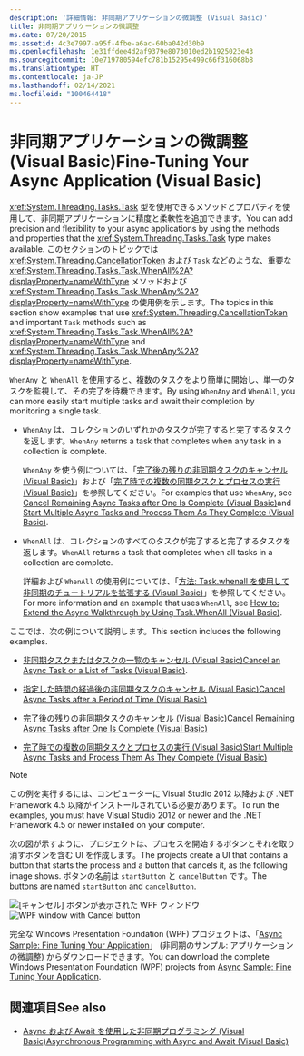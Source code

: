 ```yaml
---
description: '詳細情報: 非同期アプリケーションの微調整 (Visual Basic)'
title: 非同期アプリケーションの微調整
ms.date: 07/20/2015
ms.assetid: 4c3e7997-a95f-4fbe-a6ac-60ba042d30b9
ms.openlocfilehash: 1e31ffdee4d2af9379e8073010ed2b1925023e43
ms.sourcegitcommit: 10e719780594efc781b15295e499c66f316068b8
ms.translationtype: HT
ms.contentlocale: ja-JP
ms.lasthandoff: 02/14/2021
ms.locfileid: "100464418"
---
```

# <a name="fine-tuning-your-async-application-visual-basic"></a><span data-ttu-id="4d9c6-103">非同期アプリケーションの微調整 (Visual Basic)</span><span class="sxs-lookup"><span data-stu-id="4d9c6-103">Fine-Tuning Your Async Application (Visual Basic)</span></span>

<span data-ttu-id="4d9c6-104"><xref:System.Threading.Tasks.Task> 型を使用できるメソッドとプロパティを使用して、非同期アプリケーションに精度と柔軟性を追加できます。</span><span class="sxs-lookup"><span data-stu-id="4d9c6-104">You can add precision and flexibility to your async applications by using the methods and properties that the <xref:System.Threading.Tasks.Task> type makes available.</span></span> <span data-ttu-id="4d9c6-105">このセクションのトピックでは <xref:System.Threading.CancellationToken> および `Task` などのような、重要な <xref:System.Threading.Tasks.Task.WhenAll%2A?displayProperty=nameWithType> メソッドおよび <xref:System.Threading.Tasks.Task.WhenAny%2A?displayProperty=nameWithType> の使用例を示します。</span><span class="sxs-lookup"><span data-stu-id="4d9c6-105">The topics in this section show examples that use <xref:System.Threading.CancellationToken> and important `Task` methods such as <xref:System.Threading.Tasks.Task.WhenAll%2A?displayProperty=nameWithType> and <xref:System.Threading.Tasks.Task.WhenAny%2A?displayProperty=nameWithType>.</span></span>  
  
 <span data-ttu-id="4d9c6-106">`WhenAny` と `WhenAll` を使用すると、複数のタスクをより簡単に開始し、単一のタスクを監視して、その完了を待機できます。</span><span class="sxs-lookup"><span data-stu-id="4d9c6-106">By using `WhenAny` and `WhenAll`, you can more easily start multiple tasks and await their completion by monitoring a single task.</span></span>  
  
- <span data-ttu-id="4d9c6-107">`WhenAny` は、コレクションのいずれかのタスクが完了すると完了するタスクを返します。</span><span class="sxs-lookup"><span data-stu-id="4d9c6-107">`WhenAny` returns a task that completes when any task in a collection is complete.</span></span>  
  
     <span data-ttu-id="4d9c6-108">`WhenAny` を使う例については、「[完了後の残りの非同期タスクのキャンセル (Visual Basic)](cancel-remaining-async-tasks-after-one-is-complete.md)」および「[完了時での複数の同期タスクとプロセスの実行 (Visual Basic)](start-multiple-async-tasks-and-process-them-as-they-complete.md)」を参照してください。</span><span class="sxs-lookup"><span data-stu-id="4d9c6-108">For examples that use `WhenAny`, see  [Cancel Remaining Async Tasks after One Is Complete (Visual Basic)](cancel-remaining-async-tasks-after-one-is-complete.md)and [Start Multiple Async Tasks and Process Them As They Complete (Visual Basic)](start-multiple-async-tasks-and-process-them-as-they-complete.md).</span></span>  
  
- <span data-ttu-id="4d9c6-109">`WhenAll` は、コレクションのすべてのタスクが完了すると完了するタスクを返します。</span><span class="sxs-lookup"><span data-stu-id="4d9c6-109">`WhenAll` returns a task that completes when all tasks in a collection are complete.</span></span>  
  
     <span data-ttu-id="4d9c6-110">詳細および `WhenAll` の使用例については、「[方法: Task.whenall を使用して非同期のチュートリアルを拡張する (Visual Basic)](how-to-extend-the-async-walkthrough-by-using-task-whenall.md)」を参照してください。</span><span class="sxs-lookup"><span data-stu-id="4d9c6-110">For more information and an example that uses `WhenAll`, see [How to: Extend the Async Walkthrough by Using Task.WhenAll (Visual Basic)](how-to-extend-the-async-walkthrough-by-using-task-whenall.md).</span></span>  
  
 <span data-ttu-id="4d9c6-111">ここでは、次の例について説明します。</span><span class="sxs-lookup"><span data-stu-id="4d9c6-111">This section includes the following examples.</span></span>  
  
- <span data-ttu-id="4d9c6-112">[非同期タスクまたはタスクの一覧のキャンセル (Visual Basic)](cancel-an-async-task-or-a-list-of-tasks.md)</span><span class="sxs-lookup"><span data-stu-id="4d9c6-112">[Cancel an Async Task or a List of Tasks (Visual Basic)](cancel-an-async-task-or-a-list-of-tasks.md).</span></span>  
  
- [<span data-ttu-id="4d9c6-113">指定した時間の経過後の非同期タスクのキャンセル (Visual Basic)</span><span class="sxs-lookup"><span data-stu-id="4d9c6-113">Cancel Async Tasks after a Period of Time (Visual Basic)</span></span>](cancel-async-tasks-after-a-period-of-time.md)  
  
- [<span data-ttu-id="4d9c6-114">完了後の残りの非同期タスクのキャンセル (Visual Basic)</span><span class="sxs-lookup"><span data-stu-id="4d9c6-114">Cancel Remaining Async Tasks after One Is Complete (Visual Basic)</span></span>](cancel-remaining-async-tasks-after-one-is-complete.md)  
  
- [<span data-ttu-id="4d9c6-115">完了時での複数の同期タスクとプロセスの実行 (Visual Basic)</span><span class="sxs-lookup"><span data-stu-id="4d9c6-115">Start Multiple Async Tasks and Process Them As They Complete (Visual Basic)</span></span>](start-multiple-async-tasks-and-process-them-as-they-complete.md)  
  
> [!NOTE]
> <span data-ttu-id="4d9c6-116">この例を実行するには、コンピューターに Visual Studio 2012 以降および .NET Framework 4.5 以降がインストールされている必要があります。</span><span class="sxs-lookup"><span data-stu-id="4d9c6-116">To run the examples, you must have Visual Studio 2012 or newer and the .NET Framework 4.5 or newer installed on your computer.</span></span>  
  
 <span data-ttu-id="4d9c6-117">次の図が示すように、プロジェクトは、プロセスを開始するボタンとそれを取り消すボタンを含む UI を作成します。</span><span class="sxs-lookup"><span data-stu-id="4d9c6-117">The projects create a UI that contains a button that starts the process and a button that cancels it, as the following image shows.</span></span> <span data-ttu-id="4d9c6-118">ボタンの名前は `startButton` と `cancelButton` です。</span><span class="sxs-lookup"><span data-stu-id="4d9c6-118">The buttons are named `startButton` and `cancelButton`.</span></span>  
  
 <span data-ttu-id="4d9c6-119">![[キャンセル] ボタンが表示された WPF ウィンドウ](./media/fine-tuning-your-async-application/cancellation-and-start-button.png "[開始] ボタンと [停止] ボタンがあるダイアログボックス")</span><span class="sxs-lookup"><span data-stu-id="4d9c6-119">![WPF window with Cancel button](./media/fine-tuning-your-async-application/cancellation-and-start-button.png "Dialog box with a Start and Stop button")</span></span>  
  
 <span data-ttu-id="4d9c6-120">完全な Windows Presentation Foundation (WPF) プロジェクトは、「[Async Sample: Fine Tuning Your Application](https://code.msdn.microsoft.com/Async-Fine-Tuning-Your-a676abea)」 (非同期のサンプル: アプリケーションの微調整) からダウンロードできます。</span><span class="sxs-lookup"><span data-stu-id="4d9c6-120">You can download the complete Windows Presentation Foundation (WPF) projects from [Async Sample: Fine Tuning Your Application](https://code.msdn.microsoft.com/Async-Fine-Tuning-Your-a676abea).</span></span>  
  
## <a name="see-also"></a><span data-ttu-id="4d9c6-121">関連項目</span><span class="sxs-lookup"><span data-stu-id="4d9c6-121">See also</span></span>

- [<span data-ttu-id="4d9c6-122">Async および Await を使用した非同期プログラミング (Visual Basic)</span><span class="sxs-lookup"><span data-stu-id="4d9c6-122">Asynchronous Programming with Async and Await (Visual Basic)</span></span>](index.md)

